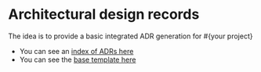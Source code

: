 # Architectural design records
The idea is to provide a basic integrated ADR generation for #{your project}
- You can see an [index of ADRs here](./index.md)
- You can see the [base template here](./template.md)